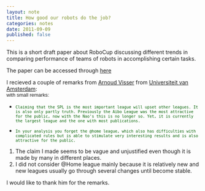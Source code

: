 ```yaml
---
layout: note
title: How good our robots do the job?
categories: notes
date: 2011-09-09
published: false
---
```

This is a short draft paper about RoboCup discussing different trends in comparing performance of teams of robots in accomplishing certain tasks.

<!--break-->

The paper can be accessed through [here](https://docs.google.com/viewer?a=v&pid=explorer&chrome=true&srcid=0B-_cDn-lHNl8MTMzZjUyMjAtNTFkYy00ODE4LTg5Y2YtOGU1MzMzYzFjYThm&hl=en_US)

<div>
I recieved a couple of remarks from <a href="http://www.science.uva.nl/~arnoud/" rel="nofollow" target="_blank">Arnoud Visser</a> from <a href="http://www.uva.nl/start.cfm" rel="nofollow" target="_blank">Universiteit van Amsterdam</a>:</div><div><div dir="ltr"><font face="Arial" size="2">with small remarks:</font></div><div dir="ltr"></div><div class="sites-codeblock sites-codesnippet-block"><div dir="ltr"><ul><li><span style="color:rgb(0,96,0);font-family:monospace;line-height:12px;font-size:small">Claiming that the SPL is the most important league will upset other leagues. It is also only partly truth. </span><span style="color:rgb(0,96,0);font-family:monospace;line-height:12px;font-size:small">Previously the Aibo League was the most attractive for the public, now with the Nao's this is no longer so. </span><span style="color:rgb(0,96,0);font-family:monospace;line-height:12px;font-size:small">Yet, it is currently the largest league and the one with most publications.<br/><br/></span></li><li><span style="color:rgb(0,96,0);font-family:monospace;line-height:12px;font-size:small">In your analysis you forget the @home league, which also has difficulties with complicated rules but </span><span style="color:rgb(0,96,0);font-family:monospace;line-height:12px;font-size:small">is able to stimulate very interesting results and is also attractive for the public.</span></li></ul></div></div></div><div><ol><li>The claim I made seems to be vague and unjustified even though it is made by many in different places. </li><li>I did not consider @Home league mainly because it is relatively new and new leagues usually go through several changes until become stable.</li></ol><div>I would like to thank him for the remarks.</div></div>
